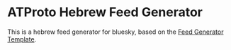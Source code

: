 # ATProto Hebrew Feed Generator

This is a hebrew feed generator for bluesky, based on the [Feed Generator Template](https://github.com/bluesky-social/feed-generator).
